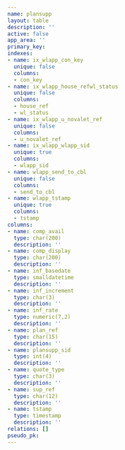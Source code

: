 ```yaml
---
name: plansupp
layout: table
description: ''
active: false
app_area: ''
primary_key: 
indexes:
- name: ix_wlapp_con_key
  unique: false
  columns:
  - con_key
- name: ix_wlapp_house_refwl_status
  unique: false
  columns:
  - house_ref
  - wl_status
- name: ix_wlapp_u_novalet_ref
  unique: false
  columns:
  - u_novalet_ref
- name: ix_wlapp_wlapp_sid
  unique: true
  columns:
  - wlapp_sid
- name: wlapp_send_to_cbl
  unique: false
  columns:
  - send_to_cbl
- name: wlapp_tstamp
  unique: true
  columns:
  - tstamp
columns:
- name: comp_avail
  type: char(200)
  description: ''
- name: comp_display
  type: char(200)
  description: ''
- name: inf_basedate
  type: smalldatetime
  description: ''
- name: inf_increment
  type: char(3)
  description: ''
- name: inf_rate
  type: numeric(7,2)
  description: ''
- name: plan_ref
  type: char(15)
  description: ''
- name: plansupp_sid
  type: int(4)
  description: ''
- name: quote_type
  type: char(3)
  description: ''
- name: sup_ref
  type: char(12)
  description: ''
- name: tstamp
  type: timestamp
  description: ''
relations: []
pseudo_pk: 
---
```


